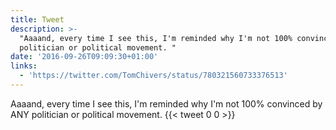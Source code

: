 ```yaml
---
title: Tweet
description: >-
  "Aaaand, every time I see this, I'm reminded why I'm not 100% convinced by ANY
  politician or political movement. "
date: '2016-09-26T09:09:30+01:00'
links:
  - 'https://twitter.com/TomChivers/status/780321560733376513'
---
```

Aaaand, every time I see this, I'm reminded why I'm not 100% convinced by ANY politician or political movement. 
      {{< tweet 0 0 >}}
    
